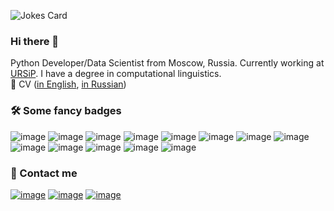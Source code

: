 ![Jokes Card](https://readme-jokes.vercel.app/api)
### Hi there 👋
Python Developer/Data Scientist from Moscow, Russia. Currently working at [URSiP](https://www.ursip.ru). I have a degree in computational linguistics.<br>
💼 CV ([in English](https://drive.google.com/file/d/1xcQclf3LhHONAxUk9ppwO0Dm8gJCnm_a/view?usp=sharing), [in Russian](https://hh.ru/resume/fdc62301ff09d28f750039ed1f3045344f6c78))
### 🛠 Some fancy badges
![image](https://img.shields.io/badge/Python-FFD43B?style=for-the-badge&logo=python&logoColor=blue) ![image](https://img.shields.io/badge/Go-00ADD8?style=for-the-badge&logo=go&logoColor=white) ![image](https://img.shields.io/badge/Pandas-2C2D72?style=for-the-badge&logo=pandas&logoColor=white) ![image](https://img.shields.io/badge/Numpy-777BB4?style=for-the-badge&logo=numpy&logoColor=white) ![image](https://img.shields.io/badge/scikit_learn-F7931E?style=for-the-badge&logo=scikit-learn&logoColor=white) ![image](https://img.shields.io/badge/PyTorch-EE4C2C?style=for-the-badge&logo=pytorch&logoColor=white) ![image](https://img.shields.io/badge/Jupyter-F37626.svg?&style=for-the-badge&logo=Jupyter&logoColor=white)
 ![image](https://img.shields.io/badge/Django-092E20?style=for-the-badge&logo=django&logoColor=green) ![image](https://img.shields.io/badge/PostgreSQL-316192?style=for-the-badge&logo=postgresql&logoColor=white)
 ![image](https://img.shields.io/badge/Flask-000000?style=for-the-badge&logo=flask&logoColor=white) ![image](https://img.shields.io/badge/HTML5-E34F26?style=for-the-badge&logo=html5&logoColor=white) ![image](https://img.shields.io/badge/CSS3-1572B6?style=for-the-badge&logo=css3&logoColor=white) ![image](https://img.shields.io/badge/LaTeX-47A141?style=for-the-badge&logo=LaTeX&logoColor=white)
### 🤝 Contact me
[![image](https://img.shields.io/badge/ProtonMail-8B89CC?style=for-the-badge&logo=protonmail&logoColor=white)](mailto:vyhuholl@protonmail.com) [![image](https://img.shields.io/badge/Telegram-2CA5E0?style=for-the-badge&logo=telegram&logoColor=white)](https://t.me/olgap981) [![image](https://img.shields.io/badge/LinkedIn-0077B5?style=for-the-badge&logo=linkedin&logoColor=white)](https://www.linkedin.com/in/vyhuholl/)
